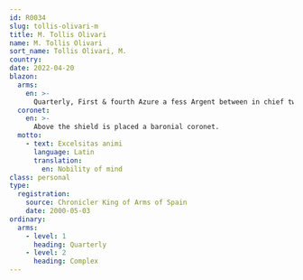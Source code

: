 ```yaml
---
id: R0034
slug: tollis-olivari-m
title: M. Tollis Olivari
name: M. Tollis Olivari
sort_name: Tollis Olivari, M.
country: 
date: 2022-04-20
blazon:
  arms:
    en: >-
      Quarterly, First & fourth Azure a fess Argent between in chief two and in base one fleur-de-lys Or; Second of the Last an eagle displayed Sable holding in its dexter claw an olive branch proper all within a bordure of the First charged with eight anchors of the Second (3,2.3); Third of the Last an olive tree proper.
  coronet:
    en: >-
      Above the shield is placed a baronial coronet.
  motto:
    - text: Excelsitas animi
      language: Latin
      translation:
        en: Nobility of mind
class: personal
type:
  registration:
    source: Chronicler King of Arms of Spain
    date: 2000-05-03
ordinary:
  arms:
    - level: 1
      heading: Quarterly
    - level: 2
      heading: Complex
---
```


